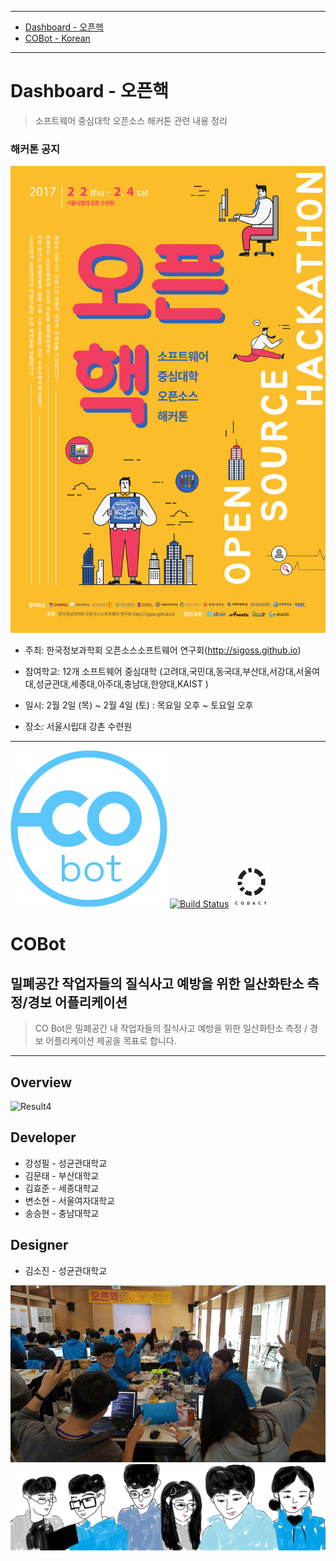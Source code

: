----

<!-- TOC depthFrom:1 depthTo:1 withLinks:1 updateOnSave:1 orderedList:0 -->

- [Dashboard - 오픈핵](#dashboard)
- [COBot - Korean](#cobot-korean)

<!-- /TOC -->

----

# <a name="dashboard">Dashboard - 오픈핵

> 소프트웨어 중심대학 오픈소스 해커톤 관련 내용 정리

### 해커톤 공지

![Result1](./assets/img/oss_hack_poster.png)

* 주최: 한국정보과학회 오픈소스소프트웨어 연구회(http://sigoss.github.io)

* 참여학교: 12개 소프트웨어 중심대학 (고려대,국민대,동국대,부산대,서강대,서울여대,성균관대,세종대,아주대,충남대,한양대,KAIST )

* 일시: 2월 2일 (목) ~ 2월 4일 (토) : 목요일 오후 ~ 토요일 오후

* 장소: 서울시립대 강촌 수련원

---

![Result2](./assets/img/logo.png)
[![Build Status](https://travis-ci.org/SoJungOpenHack/CO_Bot.svg?branch=master)](https://travis-ci.org/SoJungOpenHack/CO_Bot)
[![Result3](./assets/img/codacy.png)](https://www.codacy.com/app/Larva/CO_Bot/dashboard) <br/>

# <a name="cobot-korean">COBot </a> <br/>

## 밀폐공간 작업자들의 질식사고 예방을 위한 일산화탄소 측정/경보 어플리케이션 <br/>

> CO Bot은 밀폐공간 내 작업자들의 질식사고 예방을 위한 일산화탄소 측정 / 경보 어플리케이션 제공을 목표로 합니다.

----

## Overview

![Result4](./assets/img/OpenHackArc.png)

## Developer
 * 강성필 - 성균관대학교
 * 김문태 - 부산대학교
 * 김효준 - 세종대학교
 * 변소현 - 서울여자대학교
 * 송승현 - 충남대학교
 
## Designer
 * 김소진 - 성균관대학교

![Result5](./assets/img/team_people.jpg)
![Result6](./assets/img/caricature.png)

